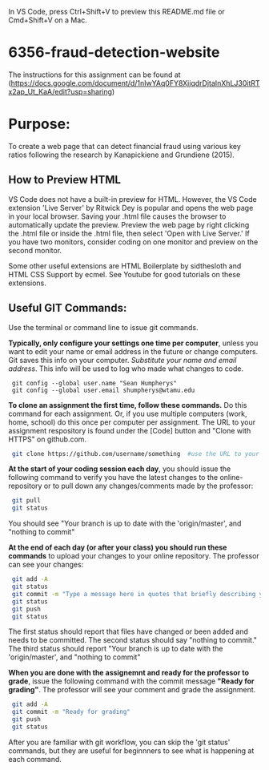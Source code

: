 In VS Code, press Ctrl+Shift+V to preview this README.md file or Cmd+Shift+V on a Mac.

# 6356-fraud-detection-website
The instructions for this assignment can be found at   
(https://docs.google.com/document/d/1nIwYAq0FY8XjjqdrDjtaInXhLJ30itRTx2ap_Ut_KaA/edit?usp=sharing)  

# Purpose: 
To create a web page that can detect financial fraud using various key ratios following the research by Kanapickiene and Grundiene (2015).

## How to Preview HTML
VS Code does not have a built-in preview for HTML. However, the VS Code extension 'Live Server' by Ritwick Dey is popular and opens the web page in your local browser. Saving your .html file causes the browser to automatically update the preview. Preview the web page by right clicking the .html file or inside the .html file, then select 'Open with Live Server.' If you have two monitors, consider coding on one monitor and preview on the second monitor. 

Some other useful extensions are HTML Boilerplate by sidthesloth and HTML CSS Support by ecmel. See Youtube for good tutorials on these extensions.

## Useful GIT Commands:  
Use the terminal or command line to issue git commands. 
  
**Typically, only configure your settings one time per computer**, unless you want to edit your name or email address in the future or change computers. Git saves this info on your computer. *Substitute your name and email address*. This info will be used to log who made what changes to code.
```
 git config --global user.name "Sean Humpherys" 
 git config --global user.email shumpherys@wtamu.edu
```

**To clone an assignment the first time, follow these commands.** Do this command for each assignment. Or, if you use multiple computers (work, home, school) do this once per computer per assignment. The URL to your assignment respository is found under the [Code] button and "Clone with HTTPS" on github.com. 
```bash
 git clone https://github.com/username/something  #use the URL to your specific assignment repository on github.com
 ```

**At the start of your coding session each day**, you should issue the following command to verify you have the latest changes to the online-repository or to pull down any changes/comments made by the professor:     
```bash
 git pull  
 git status 
```
You should see "Your branch is up to date with the 'origin/master', and "nothing to commit"    
 
**At the end of each day (or after your class) you should run these commands** to upload your changes to your online repository. The professor can see your changes:     
```bash
 git add -A
 git status    
 git commit -m "Type a message here in quotes that briefly describing your changes"
 git status    
 git push
 git status   
```
The first status should report that files have changed or been added and needs to be committed. The second status should say "nothing to commit." The third status should report "Your branch is up to date with the 'origin/master', and "nothing to commit"  

**When you are done with the assignemnt and ready for the professor to grade**, issue the following command with the commit message **"Ready for grading"**. The professor will see your comment and grade the assignment. 
```bash
 git add -A  
 git commit -m "Ready for grading" 
 git push
 git status   
```
After you are familiar with git workflow, you can skip the 'git status' commands, but they are useful for beginnners to see what is happening at each command. 
